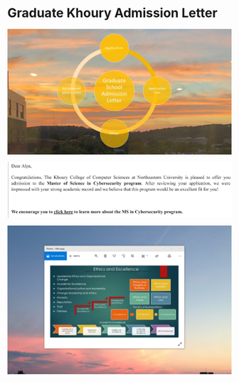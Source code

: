 # Graduate Khoury Admission Letter

![image](GraduateSchoolAdmissionLetter.jpg)

![image](MSCybersecurity.jpg)

![image](EthicsandExcellence.png)


